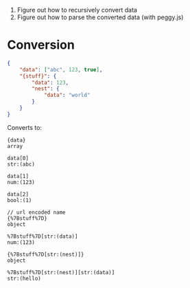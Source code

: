 1. Figure out how to recursively convert data
2. Figure out how to parse the converted data (with peggy.js)


# Conversion
```json
{
    "data": ["abc", 123, true],
    "{stuff}": {
        "data": 123,
        "nest": {
            "data": "world"
        }
    }
}
```
Converts to:
```
{data}
array

data[0]
str:(abc)

data[1]
num:(123)

data[2]
bool:(1)

// url encoded name
{%7Bstuff%7D}
object

%7Bstuff%7D[str:(data)]
num:(123)

{%7Bstuff%7D[str:(nest)]}
object

%7Bstuff%7D[str:(nest)][str:(data)]
str:(hello)
```